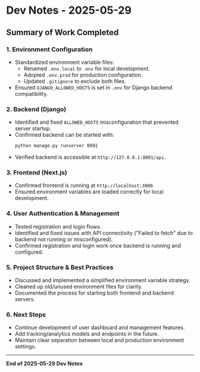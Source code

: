# Dev Notes - 2025-05-29

## Summary of Work Completed

### 1. Environment Configuration
- Standardized environment variable files:
  - Renamed `.env.local` to `.env` for local development.
  - Adopted `.env.prod` for production configuration.
  - Updated `.gitignore` to exclude both files.
- Ensured `DJANGO_ALLOWED_HOSTS` is set in `.env` for Django backend compatibility.

### 2. Backend (Django)
- Identified and fixed `ALLOWED_HOSTS` misconfiguration that prevented server startup.
- Confirmed backend can be started with:
  ```bash
  python manage.py runserver 8001
  ```
- Verified backend is accessible at `http://127.0.0.1:8001/api`.

### 3. Frontend (Next.js)
- Confirmed frontend is running at `http://localhost:3000`.
- Ensured environment variables are loaded correctly for local development.

### 4. User Authentication & Management
- Tested registration and login flows.
- Identified and fixed issues with API connectivity ("Failed to fetch" due to backend not running or misconfigured).
- Confirmed registration and login work once backend is running and configured.

### 5. Project Structure & Best Practices
- Discussed and implemented a simplified environment variable strategy.
- Cleaned up old/unused environment files for clarity.
- Documented the process for starting both frontend and backend servers.

### 6. Next Steps
- Continue development of user dashboard and management features.
- Add tracking/analytics models and endpoints in the future.
- Maintain clear separation between local and production environment settings.

---

**End of 2025-05-29 Dev Notes** 